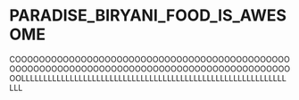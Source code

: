 # PARADISE_BIRYANI_FOOD_IS_AWESOME
COOOOOOOOOOOOOOOOOOOOOOOOOOOOOOOOOOOOOOOOOOOOOOOOOOOOOOOOOOOOOOOOOOOOOOOOOOOOOOOOOOOOOOOOOOOOOOOLLLLLLLLLLLLLLLLLLLLLLLLLLLLLLLLLLLLLLLLLLLLLLLLLLLLLLLLLLLLLLL
